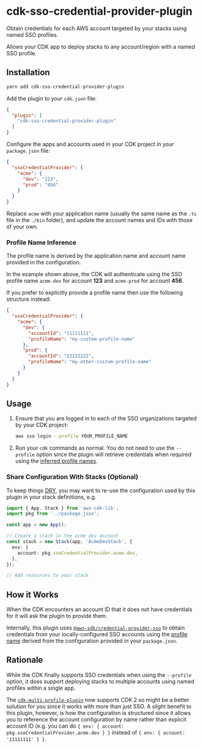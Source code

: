 # cdk-sso-credential-provider-plugin

Obtain credentials for each AWS account targeted by your stacks using named SSO profiles.

Allows your CDK app to deploy stacks to any account/region with a named SSO profile.

## Installation

```bash
yarn add cdk-sso-credential-provider-plugin
```

Add the plugin to your `cdk.json` file:

```json
{
  "plugin": [
    "cdk-sso-credential-provider-plugin"
  ]
}
```

Configure the apps and accounts used in your CDK project in your `package.json` file:

```json
{
  "ssoCredentialProvider": {
    "acme": {
      "dev": "123",
      "prod": "456"
    }
  }
}
```

Replace `acme` with your application name (usually the same name as the `.ts` file in the `./bin`
folder), and update the account names and IDs with those of your own.

### Profile Name Inference

The profile name is derived by the application name and account name provided in the configuration.

In the example shown above, the CDK will authenticate using the SSO profile name `acme-dev` for
account **123** and `acme-prod` for account **456**.

If you prefer to explicitly provide a profile name then use the following structure instead:

```json
{
  "ssoCredentialProvider": {
    "acme": {
      "dev": {
        "accountId": "11111111",
        "profileName": "my-custom-profile-name"
      },
      "prod": {
        "accountId": "22222222",
        "profileName": "my-other-custom-profile-name"
      }
    }
  }
}
```

## Usage

1. Ensure that you are logged in to each of the SSO organizations targeted by your CDK project:

    ```bash
    aws sso login --profile YOUR_PROFILE_NAME
    ```

2. Run your `cdk` commands as normal. You do not need to use the `--profile` option since the plugin
   will retrieve credentials when required using the [inferred profile names](#profile-name-inference).

### Share Configuration With Stacks (Optional)

To keep things [DRY](https://en.wikipedia.org/wiki/Don%27t_repeat_yourself), you may want to re-use
the configuration used by this plugin in your stack definitions, e.g.

```typescript
import { App, Stack } from 'aws-cdk-lib';
import pkg from '../package.json';

const app = new App();

// Create a stack in the acme dev account
const stack = new Stack(app, 'AcmeDevStack', {
  env: {
    account: pkg.ssoCredentialProvider.acme.dev,
  },
});

// Add resources to your stack
```

## How it Works

When the CDK encounters an account ID that it does not have credentials for it will ask the plugin
to provide them.

Internally, this plugin uses [`@aws-sdk/credential-provider-sso`](https://www.npmjs.com/package/@aws-sdk/credential-provider-sso)
to obtain credentials from your locally-configured SSO accounts using the [profile name](#profile-name-inference)
derived from the configuration provided in your `package.json`.

## Rationale

While the CDK finally supports SSO credentials when using the `--profile` option, it does support
deploying stacks to multiple accounts using named profiles within a single app.

The [`cdk-multi-profile-plugin`](https://www.npmjs.com/package/cdk-multi-profile-plugin) now
supports CDK 2 so might be a better solution for you since it works with more than just SSO. A
*slight* benefit to this plugin, however, is how the configuration is structured since it allows you
to reference the account configuration by name rather than explicit account ID (e.g. you can do
`{ env: { account: pkg.ssoCredentialProvider.acme.dev } }` instead of `{ env: { account: '11111111' } }`.
